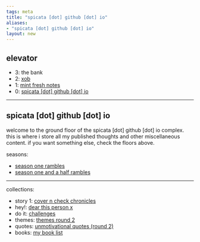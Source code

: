 ```yaml
---
tags: meta 
title: "spicata [dot] github [dot] io"
aliases:
- "spicata [dot] github [dot] io"
layout: new
---
```


## elevator

- 3: the bank
- 2: [xob](xkcdob/index.md)
- 1: [mint fresh notes](mint-fresh-notes/index.md)
- 0: [spicata [dot] github [dot] io](index.md)

---

## spicata [dot] github [dot] io

welcome to the ground floor of the spicata [dot] github [dot] io complex. this is where i store all my published thoughts and other miscellaneous content. if you want something else, check the floors above.

seasons:

- [season one rambles](rambleOne.md)
- [season one and a half rambles](oneHalfRambles.md)

---

collections:

- story 1: [cover n check chronicles](coverCheckChronicles.md)
- hey!: [dear this person x](dearX.md)
- do it: [challenges](challenges.md)
- themes: [themes round 2](themes.md)
- quotes: [unmotivational quotes (round 2)](unmotivational.md)
- books: [my book list](booklist.md)
